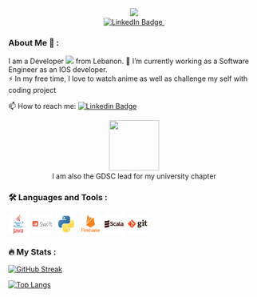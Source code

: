 <div id="header" align="center">
  <img src="https://i.pinimg.com/originals/57/7b/a8/577ba87c3880992a79e0e4ddf107226c.gif" width = "300"/>
</div>

<div id="badges" align = "center">
  <a href="https://www.linkedin.com/in/ramiismail39/">
    <img src="https://img.shields.io/badge/LinkedIn-blue?style=for-the-badge&logo=linkedin&logoColor=white" alt="LinkedIn Badge"/>
  </a>
  <img src="https://komarev.com/ghpvc/?username=Rami-ismail&style=flat-square&color=blue" alt="" height= "28"/>
</div>

### About Me 👋 :

<div>
I am a Developer <img src="https://media.giphy.com/media/WUlplcMpOCEmTGBtBW/giphy.gif" width="30"> from Lebanon.
🔭 I’m currently working as a Software Engineer as an IOS developer.
 </div>
⚡ In my free time, I love to watch anime as well as challenge my self with coding project
  
📫 How to reach me: [![Linkedin Badge](https://img.shields.io/badge/-Ramiismail-blue?style=flat&logo=Linkedin&logoColor=white)](https://www.linkedin.com/in/ramiismail39/)  
<div align= "center">
<img src='https://yt3.ggpht.com/ljpMPa4UuzF-SAFmfosyHiaaalAzOBcJSnyh2LZX4ZFQsE_8WltzJMn8oREssik5yauaQzrubw=s900-c-k-c0x00ffffff-no-rj' width="100" height="100"> 
</div>
<div align="center">
I am also the GDSC lead for my university chapter 
</div>

 ### :hammer_and_wrench: Languages and Tools :
 <div>
  <img src="https://github.com/devicons/devicon/blob/master/icons/java/java-original-wordmark.svg" title="Java" alt="Java" width="40" height="40"/>&nbsp;
  <img src="https://github.com/devicons/devicon/blob/master/icons/swift/swift-original-wordmark.svg" title="React" alt="Swift" width="40" height="40"/>&nbsp;
  <img src="https://github.com/devicons/devicon/blob/master/icons/python/python-original.svg" title="Python" alt="Flutter" width="40" height="40"/>&nbsp;
  <img src="https://github.com/devicons/devicon/blob/master/icons/firebase/firebase-plain-wordmark.svg" title="Firebase" alt="Firebase" width="40" height="40"/>&nbsp;
  <img src="https://github.com/devicons/devicon/blob/master/icons/scala/scala-plain-wordmark.svg" title="Scala" alt="Firebase" width="40" height="40"/>&nbsp;
  <img src="https://github.com/devicons/devicon/blob/master/icons/git/git-original-wordmark.svg" title="Git" alt="Git" width="40" height="40"/>
</div>

### :fire: My Stats :
[![GitHub Streak](https://github-readme-streak-stats.herokuapp.com?user=rami-ismail&theme=neon-dark&hide_border=true&date_format=M%20j%5B%2C%20Y%5D)](https://git.io/streak-stats)

[![Top Langs](https://github-readme-stats.vercel.app/api/top-langs/?username=rami-ismail&layout=compact&theme=vision-friendly-dark)](https://github.com/anuraghazra/github-readme-stats)

